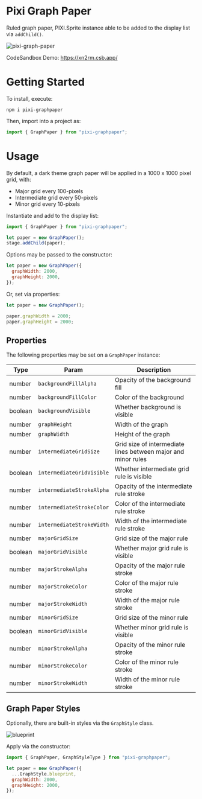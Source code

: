 # Pixi Graph Paper

Ruled graph paper, PIXI.Sprite instance able to be added to the display list via `addChild()`.

![pixi-graph-paper](https://user-images.githubusercontent.com/1213591/109711264-4a64d400-7b64-11eb-97bd-5472bd9f6453.gif)

CodeSandbox Demo: https://xn2rm.csb.app/

# Getting Started

To install, execute:

    npm i pixi-graphpaper

Then, import into a project as:

```js
import { GraphPaper } from "pixi-graphpaper";
```

# Usage

By default, a dark theme graph paper will be applied in a 1000 x 1000 pixel grid, with:

- Major grid every 100-pixels
- Intermediate grid every 50-pixels
- Minor grid every 10-pixels

Instantiate and add to the display list:

```js
import { GraphPaper } from "pixi-graphpaper";

let paper = new GraphPaper();
stage.addChild(paper);
```

Options may be passed to the constructor:

```js
let paper = new GraphPaper({
  graphWidth: 2000,
  graphHeight: 2000,
});
```

Or, set via properties:

```js
let paper = new GraphPaper();

paper.graphWidth = 2000;
paper.graphHeight = 2000;
```

## Properties

The following properties may be set on a `GraphPaper` instance:

| Type    | Param                     | Description                                                   |
|---------|---------------------------|---------------------------------------------------------------|
| number  | `backgroundFillAlpha`     | Opacity of the background fill                                |
| number  | `backgroundFillColor`     | Color of the background                                       |
| boolean | `backgroundVisible`       | Whether background is visible                                 |
| number  | `graphHeight`             | Width of the graph                                            |
| number  | `graphWidth`              | Height of the graph                                           |
| number  | `intermediateGridSize`    | Grid size of intermediate lines between major and minor rules |
| boolean | `intermediateGridVisible` | Whether intermediate grid rule is visible                     |
| number  | `intermediateStrokeAlpha` | Opacity of the intermediate rule stroke                       |
| number  | `intermediateStrokeColor` | Color of the intermediate rule stroke                         |
| number  | `intermediateStrokeWidth` | Width of the intermediate rule stroke                         |
| number  | `majorGridSize`           | Grid size of the major rule                                   |
| boolean | `majorGridVisible`        | Whether major grid rule is visible                            |
| number  | `majorStrokeAlpha`        | Opacity of the major rule stroke                              |
| number  | `majorStrokeColor`        | Color of the major rule stroke                                |
| number  | `majorStrokeWidth`        | Width of the major rule stroke                                |
| number  | `minorGridSize`           | Grid size of the minor rule                                   |
| boolean | `minorGridVisible`        | Whether minor grid rule is visible                            |
| number  | `minorStrokeAlpha`        | Opacity of the minor rule stroke                              |
| number  | `minorStrokeColor`        | Color of the minor rule stroke                                |
| number  | `minorStrokeWidth`        | Width of the minor rule stroke                                |

## Graph Paper Styles

Optionally, there are built-in styles via the `GraphStyle` class.

![blueprint](https://user-images.githubusercontent.com/1213591/109616946-6a13e200-7afb-11eb-8e24-6015f8adf8b0.png)

Apply via the constructor:

```js
import { GraphPaper, GraphStyleType } from "pixi-graphpaper";

let paper = new GraphPaper({
  ...GraphStyle.blueprint,
  graphWidth: 2000,
  graphHeight: 2000,
});
```

